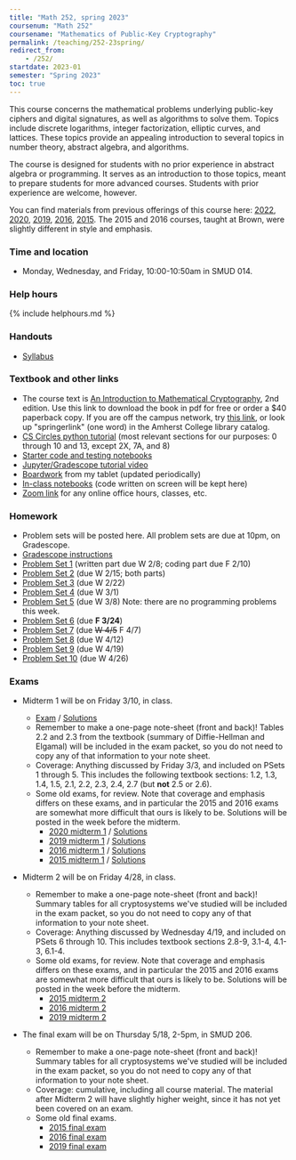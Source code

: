 ```yaml
---
title: "Math 252, spring 2023"
coursenum: "Math 252"
coursename: "Mathematics of Public-Key Cryptography"
permalink: /teaching/252-23spring/
redirect_from:
    - /252/
startdate: 2023-01
semester: "Spring 2023"
toc: true
---
```


This course concerns the mathematical problems underlying public-key ciphers and digital signatures, as well as algorithms to solve them. Topics include discrete logarithms, integer factorization, elliptic curves, and lattices. These topics provide an appealing introduction to several topics in number theory, abstract algebra, and algorithms.

The course is designed for students with no prior experience in abstract algebra or programming. It serves as an introduction to those topics, meant to prepare students for more advanced courses. Students with prior experience are welcome, however.

You can find materials from previous offerings of this course here: [2022](../252-22spring), [2020](../252-20spring), [2019](../252-19spring), [2016](../158-16fall), [2015](../158-15fall). The 2015 and 2016 courses, taught at Brown, were slightly different in style and emphasis.

### Time and location
* Monday, Wednesday, and Friday, 10:00-10:50am in SMUD 014.

### Help hours

{% include helphours.md %}

### Handouts

*   [Syllabus](handouts/syllabus.pdf)
<!--handouts-->

### Textbook and other links

*   The course text is [An Introduction to Mathematical Cryptography](https://link.springer.com/book/10.1007/978-1-4939-1711-2), 2nd edition. Use this link to download the book in pdf for free or order a $40 paperback copy. If you are off the campus network, try [this link](https://link.springer.com.ezproxy.amherst.edu/book/10.1007/978-1-4939-1711-2), or look up "springerlink" (one word) in the Amherst College library catalog.
*   [CS Circles python tutorial](https://cscircles.cemc.uwaterloo.ca/) (most relevant sections for our purposes: 0 through 10 and 13, except 2X, 7A, and 8)
*   [Starter code and testing notebooks](https://www.dropbox.com/sh/640n4qcsk468x1w/AABiecoKI6-X2i99pX0CqpG4a?dl=0)
*   [Jupyter/Gradescope tutorial video](https://www.dropbox.com/s/5ww4hq5ohfqdixr/252programmingTutorial.mp4?dl=0)
*   [Boardwork](https://www.dropbox.com/sh/9ynk20ozwjrxyp5/AADEFui6_gAt7mpxEep2dNWxa?dl=0) from my tablet (updated periodically)
*   [In-class notebooks](https://www.dropbox.com/sh/iqln2gj4n1m6l58/AABdzH-2VPDjaD6tTqdD5Zb5a?dl=0) (code written on screen will be kept here)
*   [Zoom link](https://amherstcollege.zoom.us/j/97816492611?pwd=VnFGcktXWTFXc2lTa2tXQVlkMU5Vdz09) for any online office hours, classes, etc.


### Homework

* Problem sets will be posted here. All problem sets are due at 10pm, on Gradescope.
* [Gradescope instructions](handouts/gsinfo.pdf)
* [Problem Set 1](psets/pset1.pdf) (written part due W 2/8; coding part due F 2/10)
* [Problem Set 2](psets/pset2.pdf) (due W 2/15; both parts)
* [Problem Set 3](psets/pset3.pdf) (due W 2/22)
* [Problem Set 4](psets/pset4.pdf) (due W 3/1)
* [Problem Set 5](psets/pset5.pdf) (due W 3/8) Note: there are no programming problems this week.
* [Problem Set 6](psets/pset6.pdf) (due <b>F 3/24</b>)
* [Problem Set 7](psets/pset7.pdf) (due ~~W 4/5~~ F 4/7)
* [Problem Set 8](psets/pset8.pdf) (due W 4/12)
* [Problem Set 9](psets/pset9.pdf) (due W 4/19)
* [Problem Set 10](psets/pset10.pdf) (due W 4/26)
<!--psets-->

### Exams

* Midterm 1 will be on Friday 3/10, in class.
    * [Exam](https://moodle.amherst.edu/pluginfile.php/1010111/mod_resource/content/1/midterm1compact.pdf) / [Solutions](https://moodle.amherst.edu/pluginfile.php/1010112/mod_resource/content/1/midterm1-soln.pdf)
    * Remember to make a one-page note-sheet (front and back)! Tables 2.2 and 2.3 from the textbook (summary of Diffie-Hellman and Elgamal) will be included in the exam packet, so you do not need to copy any of that information to your note sheet.
    * Coverage: Anything discussed by Friday 3/3, and included on PSets 1 through 5. This includes the following textbook sections: 1.2, 1.3, 1.4, 1.5, 2.1, 2.2, 2.3, 2.4, 2.7 (but **not** 2.5 or 2.6).
    * Some old exams, for review. Note that coverage and emphasis differs on these exams, and in particular the 2015 and 2016 exams are somewhat more difficult that ours is likely to be. Solutions will be posted in the week before the midterm.
        * [2020 midterm 1](../252-22spring/exams/midterm1-2020.pdf) / [Solutions](https://moodle.amherst.edu/pluginfile.php/1009145/mod_resource/content/1/midterm1-2020-soln.pdf)
        * [2019 midterm 1](../252-22spring/exams/midterm1-2019.pdf) / [Solutions](https://moodle.amherst.edu/pluginfile.php/1009146/mod_resource/content/1/midterm1-2019-soln.pdf)
        * [2016 midterm 1](../252-22spring/exams/midterm1-2016.pdf) / [Solutions](https://moodle.amherst.edu/pluginfile.php/1009147/mod_resource/content/1/midterm1-2016-soln.pdf)
        * [2015 midterm 1](../252-22spring/exams/midterm1-2015.pdf) / [Solutions](https://moodle.amherst.edu/pluginfile.php/1009148/mod_resource/content/1/midterm1-2015-soln.pdf)

* Midterm 2 will be on Friday 4/28, in class.
    * Remember to make a one-page note-sheet (front and back)! Summary tables for all cryptosystems we've studied will be included in the exam packet, so you do not need to copy any of that information to your note sheet.
    * Coverage: Anything discussed by Wednesday 4/19, and included on PSets 6 through 10. This includes textbook sections 2.8-9, 3.1-4, 4.1-3, 6.1-4.
    * Some old exams, for review. Note that coverage and emphasis differs on these exams, and in particular the 2015 and 2016 exams are somewhat more difficult that ours is likely to be. Solutions will be posted in the week before the midterm.
        * [2015 midterm 2](exams/midterm2practice/midterm2-2015.pdf)
        * [2016 midterm 2](exams/midterm2practice/midterm2-2016.pdf)
        * [2019 midterm 2](exams/midterm2practice/midterm2-2019.pdf)


* The final exam will be on Thursday 5/18, 2-5pm, in SMUD 206.
    * Remember to make a one-page note-sheet (front and back)! Summary tables for all cryptosystems we've studied will be included in the exam packet, so you do not need to copy any of that information to your note sheet.
    * Coverage: cumulative, including all course material. The material after Midterm 2 will have slightly higher weight, since it has not yet been covered on an exam.
    * Some old final exams.
        * [2015 final exam](../252-22spring/exams/midterm2practice/final-2015.pdf)
        * [2016 final exam](../252-22spring/exams/midterm2practice/final-2016.pdf)
        * [2019 final exam](../252-22spring/exams/midterm2practice/final-2019.pdf)
